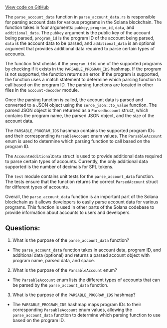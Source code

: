 
[View code on GitHub](https://github.com/solana-labs/solana/blob/master/account-decoder/src/parse_account_data.rs)

The `parse_account_data` function in `parse_account_data.rs` is responsible for parsing account data for various programs in the Solana blockchain. The function takes in four arguments: `pubkey`, `program_id`, `data`, and `additional_data`. The `pubkey` argument is the public key of the account being parsed, `program_id` is the program ID of the account being parsed, `data` is the account data to be parsed, and `additional_data` is an optional argument that provides additional data required to parse certain types of accounts.

The function first checks if the `program_id` is one of the supported programs by checking if it exists in the `PARSABLE_PROGRAM_IDS` hashmap. If the program is not supported, the function returns an error. If the program is supported, the function uses a match statement to determine which parsing function to call based on the program ID. The parsing functions are located in other files in the `account-decoder` module.

Once the parsing function is called, the account data is parsed and converted to a JSON object using the `serde_json::to_value` function. The parsed JSON object is then returned as a `ParsedAccount` struct, which contains the program name, the parsed JSON object, and the size of the account data.

The `PARSABLE_PROGRAM_IDS` hashmap contains the supported program IDs and their corresponding `ParsableAccount` enum values. The `ParsableAccount` enum is used to determine which parsing function to call based on the program ID.

The `AccountAdditionalData` struct is used to provide additional data required to parse certain types of accounts. Currently, the only additional data supported is the number of decimals for SPL tokens.

The `test` module contains unit tests for the `parse_account_data` function. The tests ensure that the function returns the correct `ParsedAccount` struct for different types of accounts.

Overall, the `parse_account_data` function is an important part of the Solana blockchain as it allows developers to easily parse account data for various programs. This function is used in other parts of the Solana codebase to provide information about accounts to users and developers.
## Questions: 
 1. What is the purpose of the `parse_account_data` function?
- The `parse_account_data` function takes in account data, program ID, and additional data (optional) and returns a parsed account object with program name, parsed data, and space.

2. What is the purpose of the `ParsableAccount` enum?
- The `ParsableAccount` enum lists the different types of accounts that can be parsed by the `parse_account_data` function.

3. What is the purpose of the `PARSABLE_PROGRAM_IDS` hashmap?
- The `PARSABLE_PROGRAM_IDS` hashmap maps program IDs to their corresponding `ParsableAccount` enum values, allowing the `parse_account_data` function to determine which parsing function to use based on the program ID.